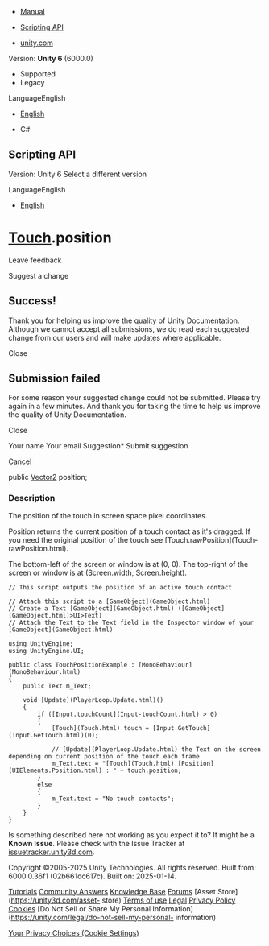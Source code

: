[ ]()

  * [Manual](../Manual/index.html)
  * [Scripting API](../ScriptReference/index.html)

  * [unity.com](https://unity.com/)

Version: **Unity 6** (6000.0)

  * Supported
  * Legacy

LanguageEnglish

  * [English]()

  * C#

[ ](https://docs.unity3d.com)

## Scripting API

Version: Unity 6 Select a different version

LanguageEnglish

  * [English]()

#  [Touch](Touch.html).position

Leave feedback

Suggest a change

## Success!

Thank you for helping us improve the quality of Unity Documentation. Although
we cannot accept all submissions, we do read each suggested change from our
users and will make updates where applicable.

Close

## Submission failed

For some reason your suggested change could not be submitted. Please <a>try
again</a> in a few minutes. And thank you for taking the time to help us
improve the quality of Unity Documentation.

Close

Your name Your email Suggestion* Submit suggestion

Cancel

[ ]()

public [Vector2](Vector2.html) position;

### Description

The position of the touch in screen space pixel coordinates.

Position returns the current position of a touch contact as it's dragged. If
you need the original position of the touch see [Touch.rawPosition](Touch-
rawPosition.html).  
  
The bottom-left of the screen or window is at (0, 0). The top-right of the
screen or window is at (Screen.width, Screen.height).

    
    
    // This script outputs the position of an active touch contact  
      
    // Attach this script to a [GameObject](GameObject.html)
    // Create a Text [GameObject](GameObject.html) ([GameObject](GameObject.html)>UI>Text)
    // Attach the Text to the Text field in the Inspector window of your [GameObject](GameObject.html)  
      
    using UnityEngine;
    using UnityEngine.UI;  
      
    public class TouchPositionExample : [MonoBehaviour](MonoBehaviour.html)
    {
        public Text m_Text;  
      
        void [Update](PlayerLoop.Update.html)()
        {
            if ([Input.touchCount](Input-touchCount.html) > 0)
            {
                [Touch](Touch.html) touch = [Input.GetTouch](Input.GetTouch.html)(0);  
      
                // [Update](PlayerLoop.Update.html) the Text on the screen depending on current position of the touch each frame
                m_Text.text = "[Touch](Touch.html) [Position](UIElements.Position.html) : " + touch.position;
            }
            else
            {
                m_Text.text = "No touch contacts";
            }
        }
    }
    

Is something described here not working as you expect it to? It might be a
**Known Issue**. Please check with the Issue Tracker at
[issuetracker.unity3d.com](https://issuetracker.unity3d.com).

Copyright ©2005-2025 Unity Technologies. All rights reserved. Built from:
6000.0.36f1 (02b661dc617c). Built on: 2025-01-14.

[Tutorials](https://unity3d.com/learn) [Community
Answers](https://answers.unity3d.com) [Knowledge
Base](https://support.unity3d.com/hc/en-us)
[Forums](https://forum.unity3d.com) [Asset Store](https://unity3d.com/asset-
store) [Terms of use](https://docs.unity3d.com/Manual/TermsOfUse.html)
[Legal](https://unity.com/legal) [Privacy
Policy](https://unity.com/legal/privacy-policy)
[Cookies](https://unity.com/legal/cookie-policy) [Do Not Sell or Share My
Personal Information](https://unity.com/legal/do-not-sell-my-personal-
information)

[Your Privacy Choices (Cookie Settings)](javascript:void\(0\);)

